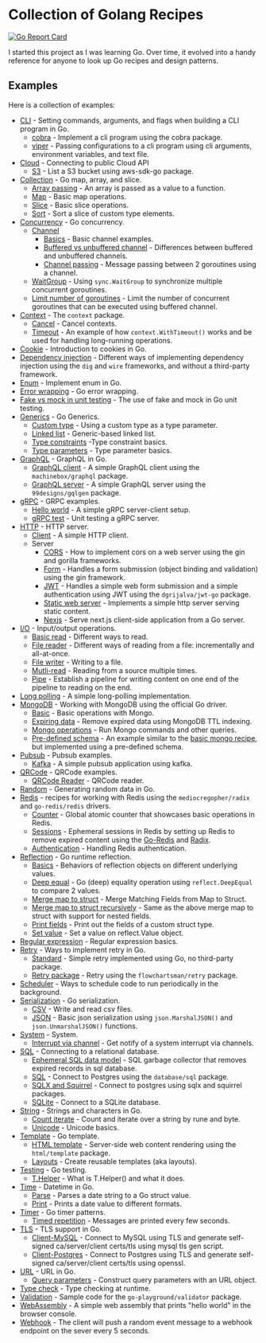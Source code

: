 # Collection of Golang Recipes

[![Go Report Card](https://goreportcard.com/badge/github.com/cybersamx/go-recipes)](https://goreportcard.com/report/github.com/cybersamx/go-recipes)

I started this project as I was learning Go. Over time, it evolved into a handy reference for anyone to look up Go recipes and design patterns.

## Examples

Here is a collection of examples:

* [CLI](cli) - Setting commands, arguments, and flags when building a CLI program in Go.
  * [cobra](cli/cobra) - Implement a cli program using the cobra package.
  * [viper](cli/viper) - Passing configurations to a cli program using cli arguments, environment variables, and text file.
* [Cloud](cloud) - Connecting to public Cloud API
  * [S3](cloud/s3) - List a S3 bucket using aws-sdk-go package.
* [Collection](collection) - Go map, array, and slice.
  * [Array passing](collection/array-slice-passing) - An array is passed as a value to a function.
  * [Map](collection/map-basics) - Basic map operations.
  * [Slice](collection/slice-basics) - Basic slice operations.
  * [Sort](collection/sort) - Sort a slice of custom type elements.
* [Concurrency](concurrency) - Go concurrency.
  * [Channel](concurrency/channel)
    * [Basics](concurrency/channel/basics) - Basic channel examples.
    * [Buffered vs unbuffered channel](concurrency/channel/buffered-unbuffered) - Differences between buffered and unbuffered channels.
    * [Channel passing](concurrency/channel/channel-passing) - Message passing between 2 goroutines using a channel.
  * [WaitGroup](concurrency/waitgroup) - Using `sync.WaitGroup` to synchronize multiple concurrent goroutines.
  * [Limit number of goroutines](concurrency/limited-goroutines) - Limit the number of concurrent goroutines that can be executed using buffered channel.
* [Context](context) - The `context` package.
  * [Cancel](context/cancel) - Cancel contexts.
  * [Timeout](context/timeout) - An example of how `context.WithTimeout()` works and be used for handling long-running operations.
* [Cookie](cookie) - Introduction to cookies in Go.
* [Dependency injection](di) - Different ways of implementing dependency injection using the `dig` and `wire` frameworks, and without a third-party framework.
* [Enum](enum) - Implement enum in Go.
* [Error wrapping](error) - Go error wrapping.
* [Fake vs mock in unit testing](fake-mock) - The use of fake and mock in Go unit testing.
* [Generics](generics) - Go Generics.
  * [Custom type](generics/custom-type) - Using a custom type as a type parameter.
  * [Linked list](generics/linked-list) - Generic-based linked list.
  * [Type constraints](generics/type-constraints) -Type constraint basics.
  * [Type parameters](generics/type-parameters) - Type parameter basics.
* [GraphQL](graphql) - GraphQL in Go.
  * [GraphQL client](graphql/client) - A simple GraphQL client using the `machinebox/graphql` package.
  * [GraphQL server](graphql/server) - A simple GraphQL server using the `99designs/gqlgen` package.
* [gRPC](grpc) - GRPC examples.
  * [Hello world](grpc/hello-world) - A simple gRPC server-client setup.
  * [gRPC test](grpc/test) - Unit testing a gRPC server.
* [HTTP](http) - HTTP server.
  * [Client](http/client) - A simple HTTP client.
  * Server
    * [CORS](http/server/cors) - How to implement cors on a web server using the gin and gorilla frameworks.
    * [Form](http/server/form) - Handles a form submission (object binding and validation) using the gin framework.
    * [JWT](http/server/jwt) - Handles a simple web form submission and a simple authentication using JWT using the `dgrijalva/jwt-go` package.
    * [Static web server](http/server/static) - Implements a simple http server serving static content.
    * [Nexjs](http/server/nextjs) - Serve next.js client-side application from a Go server.
* [I/O](io) - Input/output operations.
  * [Basic read](io/basic-read) - Different ways to read.
  * [File reader](io/file-reader) - Different ways of reading from a file: incrementally and all-at-once.
  * [File writer](io/file-writer) - Writing to a file.
  * [Mutli-read](io/multi-read) - Reading from a source multiple times.
  * [Pipe](io/pipe) - Establish a pipeline for writing content on one end of the pipeline to reading on the end.
* [Long polling](long-poll) - A simple long-polling implementation.
* [MongoDB](mongo) - Working with MongoDB using the official Go driver.
  * [Basic](mongo/simple) - Basic operations with Mongo.
  * [Expiring data](mongo/expiring-data) - Remove expired data using MongoDB TTL indexing.
  * [Mongo operations](mongo/mongo-ops) - Run Mongo commands and other queries.
  * [Pre-defined schema](mongo/schema) - An example similar to the [basic mongo recipe](mongo/simple), but implemented using a pre-defined schema.
* [Pubsub](pubsub) - Pubsub examples.
  * [Kafka](pubsub/kafka) - A simple pubsub application using kafka.
* [QRCode](qrcode) - QRCode examples.
  * [QRCode Reader](qrcode/reader) - QRCode reader.
* [Random](random) - Generating random data in Go.
* [Redis](redis) - recipes for working with Redis using the `mediocregopher/radix` and `go-redis/redis` drivers.
  * [Counter](redis/counter) - Global atomic counter that showcases basic operations in Redis.
  * [Sessions](redis/sessions) - Ephemeral sessions in Redis by setting up Redis to remove expired content using the [Go-Redis](https://redis.uptrace.dev/) and [Radix](https://github.com/mediocregopher/radix).
  * [Authentication](redis/auth) - Handling Redis authentication.
* [Reflection](reflect) - Go runtime reflection.
  * [Basics](reflect/basics) - Behaviors of reflection objects on different underlying values.
  * [Deep equal](reflect/equality) - Go (deep) equality operation using `reflect.DeepEqual` to compare 2 values.
  * [Merge map to struct](reflect/merge-fields) - Merge Matching Fields from Map to Struct.
  * [Merge map to struct recursively](reflect/merge-fields-recursive) - Same as the above merge map to struct with
    support for nested fields.
  * [Print fields](reflect/print-fields) - Print out the fields of a custom struct type.
  * [Set value](reflect/set-value) - Set a value on reflect.Value object.
* [Regular expression](regexp) - Regular expression basics.
* [Retry](retry) - Ways to implement retry in Go.
  * [Standard](retry/standard) - Simple retry implemented using Go, no third-party package.
  * [Retry package](retry/retry) - Retry using the `flowchartsman/retry` package.
* [Scheduler](scheduler) - Ways to schedule code to run periodically in the background.
* [Serialization](serialization) - Go serialization.
  * [CSV](serialization/csv) - Write and read csv files.
  * [JSON](serialization/json) - Basic json serialization using `json.MarshalJSON()` and `json.UnmarshalJSON()` functions.
* [System](system) - System.
  * [Interrupt via channel](system/interrupt) - Get notify of a system interrupt via channels.
* [SQL](sql) - Connecting to a relational database.
  * [Ephemeral SQL data model](sql/ephemeral-sql-data) - SQL garbage collector that removes expired records in sql database.
  * [SQL](sql/sql) - Connect to Postgres using the `database/sql` package.
  * [SQLX and Squirrel](sql/squirrel) - Connect to postgres using sqlx and squirrel packages.
  * [SQLite](sql/sqlite) - Connect to a SQLite database.
* [String](string) - Strings and characters in Go.
  * [Count iterate](string/count-iterate) - Count and iterate over a string by rune and byte.
  * [Unicode](string/unicode) - Unicode basics.
* [Template](template) - Go template.
  * [HTML template](template/html) - Server-side web content rendering using the `html/template` package.
  * [Layouts](template/layouts) - Create reusable templates (aka layouts).
* [Testing](testing) - Go testing.
  * [T.Helper](testing/helper) - What is T.Helper() and what it does.
* [Time](time) - Datetime in Go.
  * [Parse](time/parse) - Parses a date string to a Go struct value.
  * [Print](time/print) - Prints a date value to different formats.
* [Timer](timer) - Go timer patterns.
  * [Timed repetition](timer/timed-repetition) - Messages are printed every few seconds.
* [TLS](tls) - TLS support in Go.
  * [Client-MySQL](tls/client-mysql) - Connect to MySQL using TLS and generate self-signed ca/server/client certs/tls using mysql tls gen script.
  * [Client-Postgres](tls/client-postgres) - Connect to Postgres using TLS and generate self-signed ca/server/client certs/tls using openssl.
* [URL](url) - URL in Go.
  * [Query parameters](url/query-params) - Construct query parameters with an URL object.
* [Type check](typecheck) - Type checking at runtime.
* [Validation](validation) - Sample code for the `go-playground/validator` package.
* [WebAssembly](wasm) - A simple web assembly that prints "hello world" in the browser console.
* [Webhook](webhook) - The client will push a random event message to a webhook endpoint on the sever every 5 seconds.

